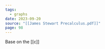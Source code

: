 ```yaml
---
tags:
  - graphs
date: 2023-09-20
source: "[[James Stewart Precalculus.pdf]]"
page: 98
---
```

Base on the [[c]]